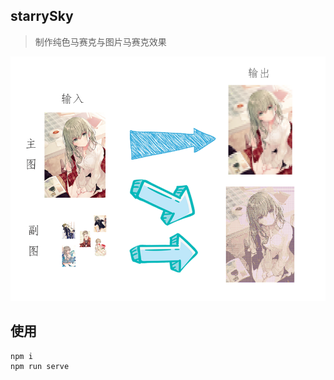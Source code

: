 ## starrySky

> 制作纯色马赛克与图片马赛克效果

<img src="./example/示例图.png" style="zoom:70%;" />



## 使用

```shell
npm i
npm run serve
```

